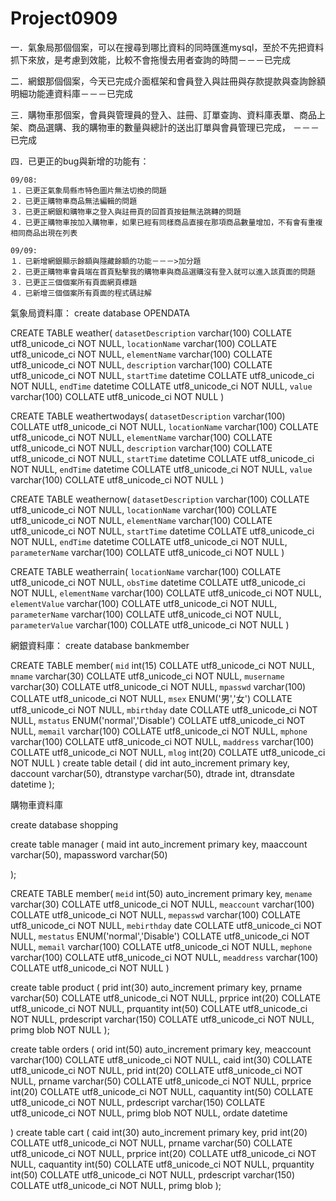 # Project0909

一．氣象局那個個案，可以在搜尋到哪比資料的同時匯進mysql，至於不先把資料抓下來放，是考慮到效能，比較不會拖慢去用者查詢的時間－－－已完成

二．網銀那個個案，今天已完成介面框架和會員登入與註冊與存款提款與查詢餘額明細功能連資料庫－－－已完成

三．購物車那個案，會員與管理員的登入、註冊、訂單查詢、資料庫表單、商品上架、商品選購、我的購物車的數量與總計的送出訂單與會員管理已完成，
－－－已完成


四．已更正的bug與新增的功能有：

    09/08:
    １．已更正氣象局縣市特色圖片無法切換的問題
    ２．已更正購物車商品無法編輯的問題
    ３．已更正網銀和購物車之登入與註冊頁的回首頁按鈕無法跳轉的問題
    ４．已更正購物車按加入購物車，如果已經有同樣商品直接在那項商品數量增加，不有會有重複相同商品出現在列表

    09/09:
    １．已新增網銀顯示餘額與隱藏餘額的功能－－－>加分題
    ２．已更正購物車會員端在首頁點擊我的購物車與商品選購沒有登入就可以進入該頁面的問題
    ３．已更正三個個案所有頁面網頁標題
    ４．已新增三個個案所有頁面的程式碼註解






氣象局資料庫：
create database OPENDATA

CREATE TABLE weather(
	`datasetDescription` varchar(100) COLLATE utf8_unicode_ci NOT NULL,
    `locationName` varchar(100) COLLATE utf8_unicode_ci NOT NULL,
    `elementName` varchar(100) COLLATE utf8_unicode_ci NOT NULL,
    `description` varchar(100) COLLATE utf8_unicode_ci NOT NULL,
    `startTime` datetime COLLATE utf8_unicode_ci NOT NULL,
    `endTime` datetime COLLATE utf8_unicode_ci NOT NULL,
    `value` varchar(100) COLLATE utf8_unicode_ci NOT NULL
)

CREATE TABLE weathertwodays(
	`datasetDescription` varchar(100) COLLATE utf8_unicode_ci NOT NULL,
    `locationName` varchar(100) COLLATE utf8_unicode_ci NOT NULL,
    `elementName` varchar(100) COLLATE utf8_unicode_ci NOT NULL,
    `description` varchar(100) COLLATE utf8_unicode_ci NOT NULL,
    `startTime` datetime COLLATE utf8_unicode_ci NOT NULL,
    `endTime` datetime COLLATE utf8_unicode_ci NOT NULL,
    `value` varchar(100) COLLATE utf8_unicode_ci NOT NULL
)

CREATE TABLE weathernow(
	`datasetDescription` varchar(100) COLLATE utf8_unicode_ci NOT NULL,
    `locationName` varchar(100) COLLATE utf8_unicode_ci NOT NULL,
    `elementName` varchar(100) COLLATE utf8_unicode_ci NOT NULL,
    `startTime` datetime COLLATE utf8_unicode_ci NOT NULL,
    `endTime` datetime COLLATE utf8_unicode_ci NOT NULL,
    `parameterName` varchar(100) COLLATE utf8_unicode_ci NOT NULL
)

CREATE TABLE weatherrain(
	`locationName` varchar(100) COLLATE utf8_unicode_ci NOT NULL,
    `obsTime` datetime COLLATE utf8_unicode_ci NOT NULL,
    `elementName` varchar(100) COLLATE utf8_unicode_ci NOT NULL,
    `elementValue` varchar(100) COLLATE utf8_unicode_ci NOT NULL,
    `parameterName` varchar(100) COLLATE utf8_unicode_ci NOT NULL,
    `parameterValue` varchar(100) COLLATE utf8_unicode_ci NOT NULL 
)


網銀資料庫：
create database bankmember

CREATE TABLE member(
	`mid` int(15) COLLATE utf8_unicode_ci NOT NULL,
    `mname` varchar(30) COLLATE utf8_unicode_ci NOT NULL,
    `musername` varchar(30) COLLATE utf8_unicode_ci NOT NULL,
    `mpasswd` varchar(100) COLLATE utf8_unicode_ci NOT NULL,
    `msex` ENUM('男','女') COLLATE utf8_unicode_ci NOT NULL,
    `mbirthday` date COLLATE utf8_unicode_ci NOT NULL,
    `mstatus` ENUM('normal','Disable') COLLATE utf8_unicode_ci NOT NULL,
    `memail` varchar(100) COLLATE utf8_unicode_ci NOT NULL,
    `mphone` varchar(100) COLLATE utf8_unicode_ci NOT NULL,
    `maddress` varchar(100) COLLATE utf8_unicode_ci NOT NULL,
    `mlog` int(20) COLLATE utf8_unicode_ci NOT NULL
)
create table detail
(
    did int auto_increment primary key,
    daccount varchar(50),
    dtranstype varchar(50),
    dtrade int,
    dtransdate datetime
);


購物車資料庫

create database shopping

create table manager
(
    maid int auto_increment primary key,
    maaccount varchar(50),
    mapassword varchar(50)

);

CREATE TABLE member(
	`meid` int(50) auto_increment primary key,
    `mename` varchar(30) COLLATE utf8_unicode_ci NOT NULL,
    `meaccount` varchar(100) COLLATE utf8_unicode_ci NOT NULL,
    `mepasswd` varchar(100) COLLATE utf8_unicode_ci NOT NULL,
    `mebirthday` date COLLATE utf8_unicode_ci NOT NULL,
    `mestatus` ENUM('normal','Disable') COLLATE utf8_unicode_ci NOT NULL,
    `memail` varchar(100) COLLATE utf8_unicode_ci NOT NULL,
    `mephone` varchar(100) COLLATE utf8_unicode_ci NOT NULL,
    `meaddress` varchar(100) COLLATE utf8_unicode_ci NOT NULL
)

create table product
(
    prid int(30) auto_increment primary key,
    prname varchar(50) COLLATE utf8_unicode_ci NOT NULL,
    prprice int(20) COLLATE utf8_unicode_ci NOT NULL,
    prquantity int(50) COLLATE utf8_unicode_ci NOT NULL,
    prdescript varchar(150) COLLATE utf8_unicode_ci NOT NULL,
    primg blob NOT NULL
);

create table orders
(
    orid int(50) auto_increment primary key,
    meaccount varchar(100) COLLATE utf8_unicode_ci NOT NULL,
    caid int(30) COLLATE utf8_unicode_ci NOT NULL,
    prid int(20) COLLATE utf8_unicode_ci NOT NULL,
    prname varchar(50) COLLATE utf8_unicode_ci NOT NULL,
    prprice int(20) COLLATE utf8_unicode_ci NOT NULL,
    caquantity int(50) COLLATE utf8_unicode_ci NOT NULL,
    prdescript varchar(150) COLLATE utf8_unicode_ci NOT NULL,
    primg blob NOT NULL,
    ordate datetime
    
)
create table cart
(
    caid int(30) auto_increment primary key,
    prid int(20) COLLATE utf8_unicode_ci NOT NULL,
    prname varchar(50) COLLATE utf8_unicode_ci NOT NULL,
    prprice int(20) COLLATE utf8_unicode_ci NOT NULL,
    caquantity int(50) COLLATE utf8_unicode_ci NOT NULL,
    prquantity int(50) COLLATE utf8_unicode_ci NOT NULL,
    prdescript varchar(150) COLLATE utf8_unicode_ci NOT NULL,
    primg blob 
);
